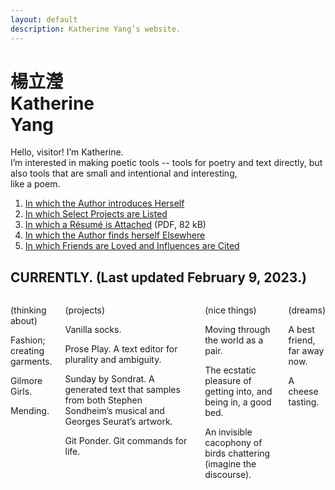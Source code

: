 ```yaml
---
layout: default
description: Katherine Yang’s website.
---
```


<div class="intro">
  <h1 class="name">
    <div lang="zh">楊立瀅</div>
    <div>Katherine<br><span class="y">Y</span>ang</div>
  </h1>
  <div>
    <p>
      Hello, visitor! I’m Katherine.<br>
      I’m interested in making poetic tools&nbsp;-- tools for poetry and text directly, but also tools that are small and intentional and interesting,<br>
      like a poem.
    </p>
  </div>
</div>
<main>
  <div class="section">
    <ol>
      <li><a href="/about">In which the Author introduces Herself</a></li>
      <li><a href="/work">In which Select Projects are Listed</a></li>
      <li><a href="/assets/resume/yang-katherine-resume-202301.pdf">In which a Résumé is Attached</a> (PDF, 82 kB)</li>
      <li><a href="/appearances/">In which the Author finds herself Elsewhere</a></li>
      <li><a href="/dedications">In which Friends are Loved and Influences are Cited</a></li>
    </ol>
  </div>
  <div class="section">
    <div class="section--header">
      <h2>CURRENTLY. (Last updated February 9, 2023.)</h2>
    </div>
    <div class="section--body columns">
      <div class="subsection">
        <p>(thinking about)</p>
        <p>Fashion; creating garments.</p>
        <p>Gilmore Girls.</p>
        <p>Mending.</p>
      </div>
      <div class="subsection">
        <p>(projects)</p>
        <p>Vanilla socks.</p>
        <p>Prose Play. A text editor for plurality and ambiguity.</p>
        <p>Sunday by Sondrat. A generated text that samples from both Stephen Sondheim’s musical and Georges Seurat’s artwork.</p>
        <p>Git Ponder. Git commands for life.</p>
      </div>
      <div class="subsection">
        <p>(nice things)</p>
        <p>Moving through the world as a pair.</p>
        <p>The ecstatic pleasure of getting into, and being in, a good bed.</p>
        <p>An invisible cacophony of birds chattering (imagine the discourse).</p>
      </div>
      <div class="subsection">
        <p>(dreams)</p>
        <p>A best friend, far away now.</p>
        <p>A cheese tasting.</p>
      </div>
    </div>
  </div>
</main>
